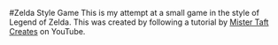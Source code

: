 #Zelda Style Game
This is my attempt at a small game in the style of Legend of Zelda.
This was created by following a tutorial by [Mister Taft Creates](https://www.youtube.com/channel/UCZczqDvepgNqy80gTMGnUXw) on YouTube.